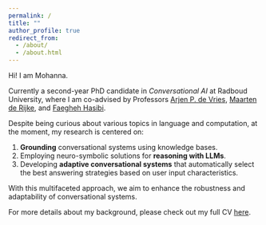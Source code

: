 ```yaml
---
permalink: /
title: ""
author_profile: true
redirect_from: 
  - /about/
  - /about.html
---
```


Hi! I am Mohanna. <br>

Currently a second-year PhD candidate in *Conversational AI* at Radboud University, where I am co-advised by Professors [Arjen P. de Vries](https://www.ru.nl/personen/vries-a-de), [Maarten de Rijke](https://staff.fnwi.uva.nl/m.derijke/), and [Faegheh Hasibi](https://hasibi.com/).

Despite being curious about various topics in language and computation, at the moment, my research is centered on:
1. **Grounding** conversational systems using knowledge bases.
2. Employing neuro-symbolic solutions for **reasoning with LLMs**.
3. Developing **adaptive conversational systems** that automatically select the best answering strategies based on user input characteristics.

With this multifaceted approach, we aim to enhance the robustness and adaptability of conversational systems.

For more details about my background, please check out my full CV [here](http://mohannahoveyda.github.io/files/Mohanna_CV.pdf).

<!-- 
A data-driven personal website
======
blah blah -->
